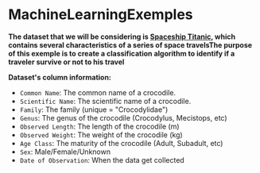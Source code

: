 # MachineLearningExemples

**The dataset that we will be considering is [Spaceship Titanic](https://www.kaggle.com/competitions/spaceship-titanic/data), which contains several characteristics of a series of space travelsThe purpose of this exemple is to create a classification algorithm to identify if a traveler survive or not to his travel**

**Dataset's column information:**

- `Common Name`: The common name of a crocodile.
- `Scientific Name`: The scientific name of a crocodile.
- `Family`: The family (unique = "Crocodylidae")
- `Genus`: The genus of the crocodile (Crocodylus, Mecistops, etc)
- `Observed Length`: The length of the crocodile (m)
- `Observed Weight`: The weight of the crocodile (kg)
- `Age Class`: The maturity of the crocodile (Adult, Subadult, etc)
- `Sex`: Male/Female/Unknown
- `Date of Observation`: When the data get collected